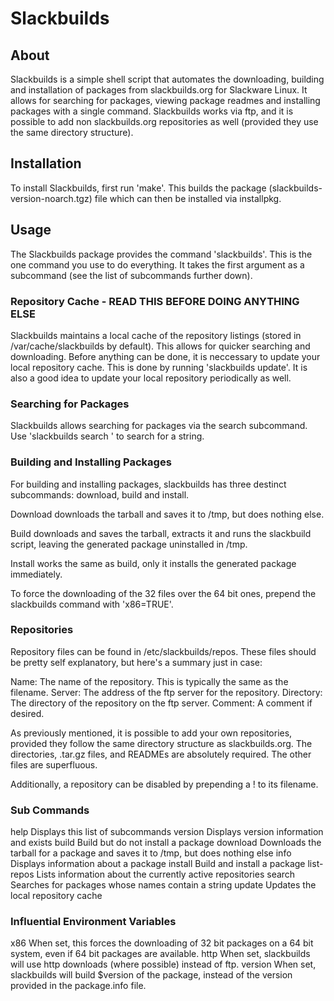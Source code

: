 # Slackbuilds

## About
Slackbuilds is a simple shell script that automates the downloading, building and installation of packages from slackbuilds.org for Slackware Linux. It allows for searching for packages, viewing package readmes and installing packages with a single command. Slackbuilds works via ftp, and it is possible to add non slackbuilds.org repositories as well (provided they use the same directory structure).

## Installation
To install Slackbuilds, first run 'make'. This builds the package (slackbuilds-version-noarch.tgz) file which can then be installed via installpkg.

## Usage
The Slackbuilds package provides the command 'slackbuilds'. This is the one command you use to do everything. It takes the first argument as a subcommand (see the list of subcommands further down).

### Repository Cache - READ THIS BEFORE DOING ANYTHING ELSE
Slackbuilds maintains a local cache of the repository listings (stored in /var/cache/slackbuilds by default). This allows for quicker searching and downloading. Before anything can be done, it is neccessary to update your local repository cache. This is done by running 'slackbuilds update'. It is also a good idea to update your local repository periodically as well.
 
### Searching for Packages
Slackbuilds allows searching for packages via the search subcommand. Use 'slackbuilds search <string>' to search for a string.

### Building and Installing Packages
For building and installing packages, slackbuilds has three destinct subcommands: download, build and install.

Download downloads the tarball and saves it to /tmp, but does nothing else.

Build downloads and saves the tarball, extracts it and runs the slackbuild script, leaving the generated package uninstalled in /tmp.

Install works the same as build, only it installs the generated package immediately.

To force the downloading of the 32 files over the 64 bit ones, prepend the slackbuilds command with 'x86=TRUE'.

### Repositories
Repository files can be found in /etc/slackbuilds/repos. These files should be pretty self explanatory, but here's a summary just in case:

Name: The name of the repository. This is typically the same as the filename.
Server: The address of the ftp server for the repository.
Directory: The directory of the repository on the ftp server.
Comment: A comment if desired.

As previously mentioned, it is possible to add your own repositories, provided they follow the same directory structure as slackbuilds.org. The directories, .tar.gz files, and READMEs are absolutely required. The other files are superfluous.

Additionally, a repository can be disabled by prepending a ! to its filename.

### Sub Commands
  help                Displays this list of subcommands
  version             Displays version information and exists
  build <package>     Build but do not install a package
  download <package>  Downloads the tarball for a package and saves it to /tmp,
                      but does nothing else
  info <package>      Displays information about a package
  install <package>   Build and install a package
  list-repos          Lists information about the currently active repositories
  search <string>     Searches for packages whose names contain a string
  update              Updates the local repository cache

### Influential Environment Variables
x86		When set, this forces the downloading of 32 bit packages on a
		64 bit system, even if 64 bit packages are available.
http		When set, slackbuilds will use http downloads (where possible)
		instead of ftp.
version		When set, slackbuilds will build $version of the package,
		instead of the version provided in the package.info file.

